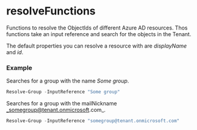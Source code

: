 # resolveFunctions
Functions to resolve the ObjectIds of different Azure AD resources.
Thos functions take an input reference and search for the objects in the Tenant.

The default properties you can resolve a resource with are _displayName_ and _id_.

### Example
Searches for a group with the name _Some group_.
```powershell
Resolve-Group -InputReference "Some group"
```

Searches for a group with the mailNickname _somegroup@tenant.onmicrosoft.com_.
```powershell
Resolve-Group -InputReference "somegroup@tenant.onmicrosoft.com"
```